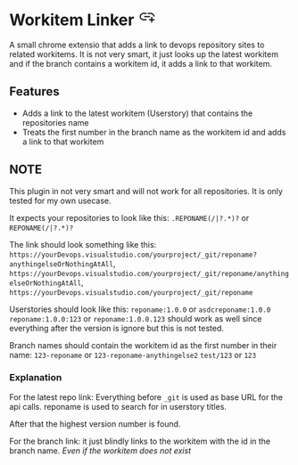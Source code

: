 # Workitem Linker <img src="public/icons/icon128.png" width="32" alt="Workitem Linker Icon" />

A small chrome extensio that adds a link to devops repository sites to related workitems.
It is not very smart, it just looks up the latest workitem and if the branch contains a workitem id, it adds a link to that workitem.

## Features

- Adds a link to the latest workitem (Userstory) that contains the repositories name
- Treats the first number in the branch name as the workitem id and adds a link to that workitem

## NOTE

This plugin in not very smart and will not work for all repositories. It is only tested for my own usecase.

It expects your repositories to look like this:
`.REPONAME(/|?.*)?` or `REPONAME(/|?.*)?`

The link should look something like this:
`https://yourDevops.visualstudio.com/yourproject/_git/reponame?anythingelseOrNothingAtAll`,
`https://yourDevops.visualstudio.com/yourproject/_git/reponame/anythingelseOrNothingAtAll`,
`https://yourDevops.visualstudio.com/yourproject/_git/reponame`

Userstories should look like this:
`reponame:1.0.0` or `asdcreponame:1.0.0`
`reponame:1.0.0:123` or `reponame:1.0.0.123` should work as well since everything after the version is ignore but this is not tested.

Branch names should contain the workitem id as the first number in their name:
`123-reponame` or `123-reponame-anythingelse2`
`test/123` or `123`

### Explanation

For the latest repo link:
Everything before `_git` is used as base URL for the api calls.
reponame is used to search for in userstory titles.

After that the highest version number is found.

For the branch link:
it just blindly links to the workitem with the id in the branch name. *Even if the workitem does not exist*
